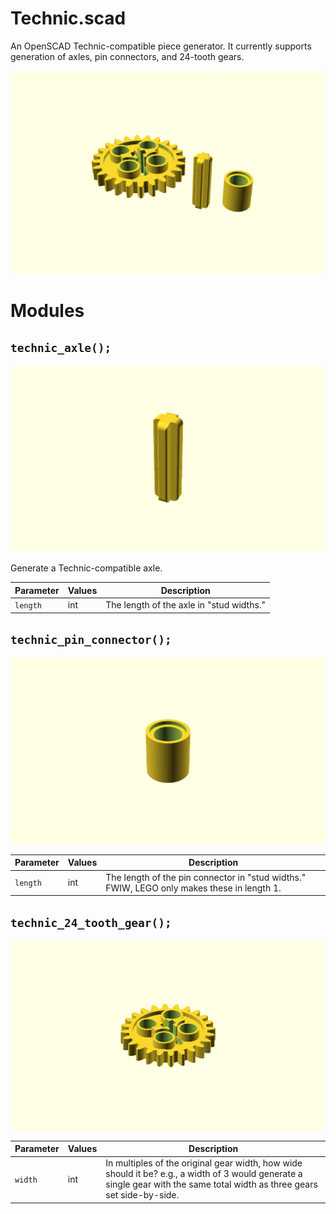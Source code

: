 # Technic.scad

An OpenSCAD Technic-compatible piece generator. It currently supports generation of axles, pin connectors, and 24-tooth gears.

![The default ouput of each Technic.scad module.](images/Technic.png)

Modules
=======

`technic_axle();`
-----------------
![An axle compatible with LEGO part #3704.](images/technic_axle.png)

Generate a Technic-compatible axle.

| Parameter | Values| Description |
|---|---|---|
| `length` | int | The length of the axle in "stud widths." |

`technic_pin_connector();`
--------------------------
![A pin connector compatible with LEGO part #18654.](images/technic_pin_connector.png)

| Parameter | Values| Description |
|---|---|---|
| `length` | int | The length of the pin connector in "stud widths." FWIW, LEGO only makes these in length 1. |

`technic_24_tooth_gear();`
--------------------------
![A 24-tooth gear compatible with LEGO part #3648.](images/technic_24_tooth_gear.png)

| Parameter | Values| Description |
|---|---|---|
| `width` | int | In multiples of the original gear width, how wide should it be? e.g., a width of 3 would generate a single gear with the same total width as three gears set side-by-side. |

